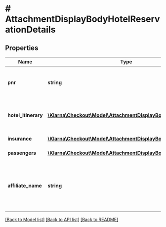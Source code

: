 # # AttachmentDisplayBodyHotelReservationDetails

## Properties

Name | Type | Description | Notes
------------ | ------------- | ------------- | -------------
**pnr** | **string** | Trip booking number, e.g. VH67899 | [optional]
**hotel_itinerary** | [**\Klarna\Checkout\Model\AttachmentDisplayBodyHotelItinerary[]**](AttachmentDisplayBodyHotelItinerary.md) | Hotel itinerary data, one per hotel stay | [optional]
**insurance** | [**\Klarna\Checkout\Model\AttachmentDisplayBodyInsurance[]**](AttachmentDisplayBodyInsurance.md) | Insurance data | [optional]
**passengers** | [**\Klarna\Checkout\Model\AttachmentDisplayBodyPassengers[]**](AttachmentDisplayBodyPassengers.md) | Passengers data | [optional]
**affiliate_name** | **string** | Name of the affiliate that originated the purchase. If none, leave blank. | [optional]

[[Back to Model list]](../../README.md#models) [[Back to API list]](../../README.md#endpoints) [[Back to README]](../../README.md)
